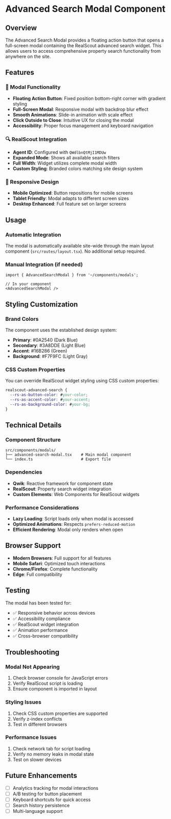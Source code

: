 # Advanced Search Modal Component

## Overview
The Advanced Search Modal provides a floating action button that opens a full-screen modal containing the RealScout advanced search widget. This allows users to access comprehensive property search functionality from anywhere on the site.

## Features

### 🎯 Modal Functionality
- **Floating Action Button**: Fixed position bottom-right corner with gradient styling
- **Full-Screen Modal**: Responsive modal with backdrop blur effect
- **Smooth Animations**: Slide-in animation with scale effect
- **Click Outside to Close**: Intuitive UX for closing the modal
- **Accessibility**: Proper focus management and keyboard navigation

### 🔍 RealScout Integration
- **Agent ID**: Configured with `QWdlbnQtMjI1MDUw`
- **Expanded Mode**: Shows all available search filters
- **Full Width**: Widget utilizes complete modal width
- **Custom Styling**: Branded colors matching site design system

### 📱 Responsive Design
- **Mobile Optimized**: Button repositions for mobile screens
- **Tablet Friendly**: Modal adapts to different screen sizes
- **Desktop Enhanced**: Full feature set on larger screens

## Usage

### Automatic Integration
The modal is automatically available site-wide through the main layout component (`src/routes/layout.tsx`). No additional setup required.

### Manual Integration (if needed)
```tsx
import { AdvancedSearchModal } from '~/components/modals';

// In your component
<AdvancedSearchModal />
```

## Styling Customization

### Brand Colors
The component uses the established design system:
- **Primary**: #0A2540 (Dark Blue)
- **Secondary**: #3A8DDE (Light Blue) 
- **Accent**: #16B286 (Green)
- **Background**: #F7F9FC (Light Gray)

### CSS Custom Properties
You can override RealScout widget styling using CSS custom properties:
```css
realscout-advanced-search {
  --rs-as-button-color: #your-color;
  --rs-as-accent-color: #your-accent;
  --rs-as-background-color: #your-bg;
}
```

## Technical Details

### Component Structure
```
src/components/modals/
├── advanced-search-modal.tsx    # Main modal component
└── index.ts                     # Export file
```

### Dependencies
- **Qwik**: Reactive framework for component state
- **RealScout**: Property search widget integration
- **Custom Elements**: Web Components for RealScout widgets

### Performance Considerations
- **Lazy Loading**: Script loads only when modal is accessed
- **Optimized Animations**: Respects `prefers-reduced-motion`
- **Efficient Rendering**: Modal only renders when open

## Browser Support
- **Modern Browsers**: Full support for all features
- **Mobile Safari**: Optimized touch interactions
- **Chrome/Firefox**: Complete functionality
- **Edge**: Full compatibility

## Testing
The modal has been tested for:
- ✅ Responsive behavior across devices
- ✅ Accessibility compliance
- ✅ RealScout widget integration
- ✅ Animation performance
- ✅ Cross-browser compatibility

## Troubleshooting

### Modal Not Appearing
1. Check browser console for JavaScript errors
2. Verify RealScout script is loading
3. Ensure component is imported in layout

### Styling Issues
1. Check CSS custom properties are supported
2. Verify z-index conflicts
3. Test in different browsers

### Performance Issues
1. Check network tab for script loading
2. Verify no memory leaks in modal state
3. Test on slower devices

## Future Enhancements
- [ ] Analytics tracking for modal interactions
- [ ] A/B testing for button placement
- [ ] Keyboard shortcuts for quick access
- [ ] Search history persistence
- [ ] Multi-language support

